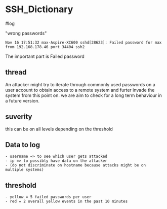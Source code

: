 # SSH_Dictionary

#log 

"wrong passwords"

```
Nov 16 17:51:32 max-Aspire-XC600 sshd[28623]: Failed password for max from 192.168.178.46 port 34404 ssh2
```

The important part is Failed password

## thread

An attacker might try to iterate through commonly used passwords on a user account to obtain access to a remote system and furter invade the system from this point on. 
we are aim to check for a long term behaviour in a future version.

## suverity

this can be on all levels depending on the threshold

## Data to log
    - username => to see which user gets attacked
    - ip => to possibly have data on the attacker
    - (do not discriminate on hostname because attacks might be on multiple systems)

## threshold
    - yellow = 5 failed passwords per user
    - red = 2 overall yellow events in the past 10 minutes
